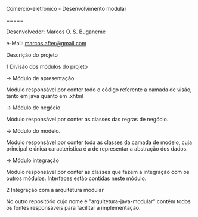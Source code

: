 Comercio-eletronico - Desenvolvimento modular

=====

Desenvolvedor: Marcos O. S. Buganeme

e-Mail: marcos.after@gmail.com

Descrição do projeto

1 Divisão dos módulos do projeto

-> Módulo de apresentação

Módulo responsável por conter todo o código referente a camada de visão, tanto em java quanto em .xhtml

-> Módulo de negócio

Módulo responsável por conter as classes das regras de negócio.

-> Módulo do modelo.

Módulo responsável por conter toda as classes da camada de modelo, cuja principal e única caracteristica é a de representar a abstração dos dados.

-> Módulo integração

Módulo responsável por conter as classes que fazem a integração com os outros módulos. Interfaces estão contidas neste módulo.

2 Integração com a arquitetura modular

No outro repositório cujo nome é "arquitetura-java-modular" contêm todos os fontes responsáveis para facilitar a implementação.
